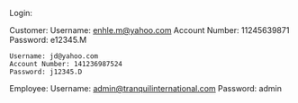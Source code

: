Login:

Customer:
    Username: enhle.m@yahoo.com
    Account Number: 11245639871
    Password: e12345.M

    Username: jd@yahoo.com
    Account Number: 141236987524
    Password: j12345.D


Employee:
    Username: admin@tranquilinternational.com
    Password: admin
